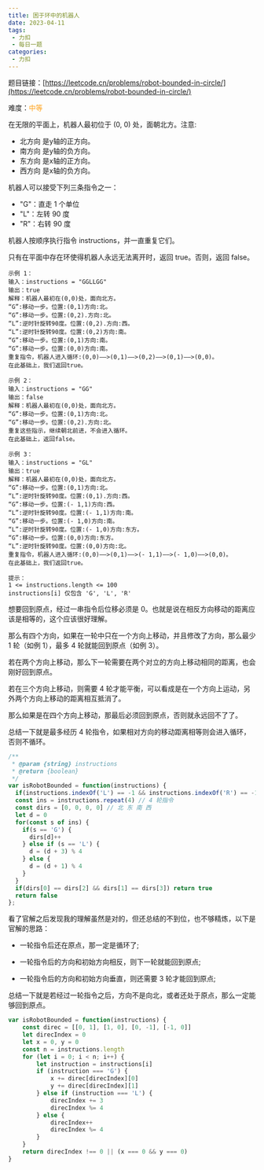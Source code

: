 ```yaml
---
title: 困于环中的机器人
date: 2023-04-11
tags:
 - 力扣
 - 每日一题
categories: 
 - 力扣
---
```


题目链接：[https://leetcode.cn/problems/robot-bounded-in-circle/](https://leetcode.cn/problems/robot-bounded-in-circle/)

难度：<font color="#FFA119">中等</font>

在无限的平面上，机器人最初位于 (0, 0) 处，面朝北方。注意:

* 北方向 是y轴的正方向。
* 南方向 是y轴的负方向。
* 东方向 是x轴的正方向。
* 西方向 是x轴的负方向。

机器人可以接受下列三条指令之一：

* "G"：直走 1 个单位
* "L"：左转 90 度
* "R"：右转 90 度

机器人按顺序执行指令 instructions，并一直重复它们。

只有在平面中存在环使得机器人永远无法离开时，返回 true。否则，返回 false。

```
示例 1：
输入：instructions = "GGLLGG"
输出：true
解释：机器人最初在(0,0)处，面向北方。
“G”:移动一步。位置:(0,1)方向:北。
“G”:移动一步。位置:(0,2).方向:北。
“L”:逆时针旋转90度。位置:(0,2).方向:西。
“L”:逆时针旋转90度。位置:(0,2)方向:南。
“G”:移动一步。位置:(0,1)方向:南。
“G”:移动一步。位置:(0,0)方向:南。
重复指令，机器人进入循环:(0,0)——>(0,1)——>(0,2)——>(0,1)——>(0,0)。
在此基础上，我们返回true。

示例 2：
输入：instructions = "GG"
输出：false
解释：机器人最初在(0,0)处，面向北方。
“G”:移动一步。位置:(0,1)方向:北。
“G”:移动一步。位置:(0,2).方向:北。
重复这些指示，继续朝北前进，不会进入循环。
在此基础上，返回false。

示例 3：
输入：instructions = "GL"
输出：true
解释：机器人最初在(0,0)处，面向北方。
“G”:移动一步。位置:(0,1)方向:北。
“L”:逆时针旋转90度。位置:(0,1).方向:西。
“G”:移动一步。位置:(- 1,1)方向:西。
“L”:逆时针旋转90度。位置:(- 1,1)方向:南。
“G”:移动一步。位置:(- 1,0)方向:南。
“L”:逆时针旋转90度。位置:(- 1,0)方向:东方。
“G”:移动一步。位置:(0,0)方向:东方。
“L”:逆时针旋转90度。位置:(0,0)方向:北。
重复指令，机器人进入循环:(0,0)——>(0,1)——>(- 1,1)——>(- 1,0)——>(0,0)。
在此基础上，我们返回true。
 
提示：
1 <= instructions.length <= 100
instructions[i] 仅包含 'G', 'L', 'R'
```

想要回到原点，经过一串指令后位移必须是 0。也就是说在相反方向移动的距离应该是相等的，这个应该很好理解。

那么有四个方向，如果在一轮中只在一个方向上移动，并且修改了方向，那么最少 1 轮（如例 1），最多 4 轮就能回到原点（如例 3）。

若在两个方向上移动，那么下一轮需要在两个对立的方向上移动相同的距离，也会刚好回到原点。

若在三个方向上移动，则需要 4 轮才能平衡，可以看成是在一个方向上运动，另外两个方向上移动的距离相互抵消了。

那么如果是在四个方向上移动，那最后必须回到原点，否则就永远回不了了。

总结一下就是最多经历 4 轮指令，如果相对方向的移动距离相等则会进入循环，否则不循环。

```js
/**
 * @param {string} instructions
 * @return {boolean}
 */
var isRobotBounded = function(instructions) {
  if(instructions.indexOf('L') == -1 && instructions.indexOf('R') == -1) return false
  const ins = instructions.repeat(4) // 4 轮指令
  const dirs = [0, 0, 0, 0] // 北 东 南 西
  let d = 0
  for(const s of ins) {
    if(s == 'G') {
      dirs[d]++
    } else if (s == 'L') {
      d = (d + 3) % 4
    } else {
      d = (d + 1) % 4
    }
  }
  if(dirs[0] == dirs[2] && dirs[1] == dirs[3]) return true
  return false
};
```

看了官解之后发现我的理解虽然是对的，但还总结的不到位，也不够精炼，以下是官解的思路：

+ 一轮指令后还在原点，那一定是循环了;

+ 一轮指令后的方向和初始方向相反，则下一轮就能回到原点;

+ 一轮指令后的方向和初始方向垂直，则还需要 3 轮才能回到原点;

总结一下就是若经过一轮指令之后，方向不是向北，或者还处于原点，那么一定能够回到原点。

```js
var isRobotBounded = function(instructions) {
    const direc = [[0, 1], [1, 0], [0, -1], [-1, 0]]
    let direcIndex = 0
    let x = 0, y = 0
    const n = instructions.length
    for (let i = 0; i < n; i++) {
        let instruction = instructions[i]
        if (instruction === 'G') {
            x += direc[direcIndex][0]
            y += direc[direcIndex][1]
        } else if (instruction === 'L') {
            direcIndex += 3
            direcIndex %= 4
        } else {
            direcIndex++
            direcIndex %= 4
        }
    }
    return direcIndex !== 0 || (x === 0 && y === 0)
}
```